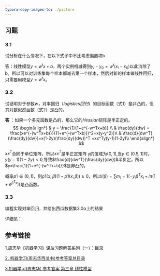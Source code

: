 ```yaml
---
typora-copy-images-to: ./picture
---
```


## 习题

### 3.1 

试分析在什么情况下，在以下式子中不比考虑偏置项b

答：线性模型$y=w^tx+b$，两个实例相减得到$y_i−y_0=w^t(x_i−x_0)$以此消除了b。所以可以对训练集每个样本都减去第一个样本，然后对新的样本做线性回归，只需要用模型$y=w^tx$。

### 3.2 

试证明对于参数$w$，对率回归$（logistics回归）$的目标函数（式1）是非凸的，但其对数似然函数（式2）是凸的。

**答** ：如果一个多元函数是凸的，那么它的$Hessian$矩阵是半正定的。
$$
\begin{align*}
& y = \frac{1}{1+e^{-w^Tx+b}} \\
& \frac{dy}{dw} = \frac{xe^{-(w^Tx+b)}}{(1+e^{-(w^Txb)})^2=x(y-y^2)}\\
& \frac{d}{dw^T}(\frac{dy}{dw})=x(1-2y)(\frac{dy}{dw})^T =xx^Ty(y-1)(1-2y)\\
\end{align*}
$$

$xx^T$合同于单位矩阵，所以$xx^T$是半正定矩阵 
y的值域为$(0,1)$,当$y∈(0.5,1)$时，$y(y−1)(1−2y)<0$,导致$\frac{d}{dw^T}(\frac{dy}{dw})$半负定，所以$y=\frac{1}{1+e^{-(w^Tx+b)}}$是非凸的。

概率$p1∈(0,1)$，则$p1(x;β)(1−p1(x;β))≥0$，所以$l(β)=∑m_i=1(−y_iβ^Tx_i+ln(1+e^{β^Tx}))$是凸函数。

### 3.3 

编程实现对率回归，并给出西瓜数据集3.0α上的结果

详细见：



## 参考链接

[1.周志华《机器学习》课后习题解答系列（一）：目录](http://blog.csdn.net/snoopy_yuan/article/details/62045353)

[2. 机器学习(周志华西瓜书)参考答案总目录](http://blog.csdn.net/icefire_tyh/article/details/52064910)

[3.机器学习(周志华) 参考答案 第三章 线性模型](http://blog.csdn.net/icefire_tyh/article/details/52069025)

